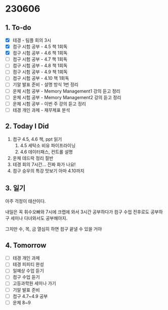 # 230606

## 1. To-do

- [x]  테경 - 팀플 회의 3시
- [x]  컴구 시험 공부 - 4.5 책 1회독
- [x]  컴구 시험 공부 - 4.6 책 1회독
- [ ]  컴구 시험 공부 - 4.7 책 1회독
- [ ]  컴구 시험 공부 - 4.8 책 1회독
- [ ]  컴구 시험 공부 - 4.9 책 1회독
- [ ]  컴구 시험 공부 - 4.10 책 1회독
- [ ]  기알 발표 준비 - 설명 방식 1번 정리
- [ ]  운체 시험 공부 - Memory Management1 강의 듣고 정리
- [ ]  운체 시험 공부 - Memory Management2 강의 듣고 정리
- [ ]  운체 시험 공부 - 이번 주 강의 듣고 정리
- [ ]  테경 개인 과제 - 재무제표 분석

## 2. Today I Did

1. 컴구 4.5, 4.6 책, ppt 읽기
    1. 4.5 세탁소 비유 파이프라이닝
    2. 4.6 데이터패스, 컨트롤 설명
2. 운체 데드락 정리 절반
3. 테경 회의 7시간… 진짜 화가 나요!
4. 컴구 승우의 특강 맛보기 아마 4.10까지

## 3. 일기

아주 걱정이 태산이다.

내일은 꼭 휘수오빠와 7시에 크랩에 와서 3시간 공부하다가 컴구 수업 전후로도 공부하구 세미나 다녀와서도 공부해야지.

그치만 수, 목, 금 열심히 하면 컴구 끝낼 수 있을 거야

## 4. Tomorrow

- [ ]  테경 개인 과제
- [ ]  테경 피피티 완성
- [ ]  일예상 수업 듣기
- [ ]  컴구 수업 듣기
- [ ]  고등과학원 세미나 가기
- [ ]  기알 발표 준비
- [ ]  컴구 4.7~4.9 공부
- [ ]  운체 8~9
